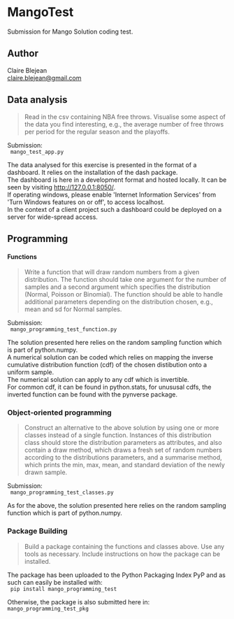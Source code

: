 # MangoTest
Submission for Mango Solution coding test.

## Author

Claire Blejean  
claire.blejean@gmail.com

## Data analysis

>Read in the csv containing NBA free throws. Visualise some aspect of the data you find interesting, e.g., the average number of free throws per period for the regular season and the playoffs.

Submission:   
` mango_test_app.py`

The data analysed for this exercise is presented in the format of a dashboard. It relies on the installation of the dash package.  
The dashboard is here in a development format and hosted locally. It can be seen by visiting http://127.0.0.1:8050/.  
If operating windows, please enable 'Internet Information Services' from 'Turn Windows features on or off', to access localhost.  
In the context of a client project such a dashboard could be deployed on a server for wide-spread access.  

## Programming

#### Functions

> Write a function that will draw random numbers from a given distribution. The function should take one argument for the number of samples and a second argument which specifies the distribution (Normal, Poisson or Binomial). The function should be able to handle additional parameters depending on the distribution chosen, e.g., mean and sd for Normal samples.

Submission:   
` mango_programming_test_function.py`

The solution presented here relies on the random sampling function which is part of python.numpy.  
A numerical solution can be coded which relies on mapping the inverse cumulative distribution function (cdf) of the chosen distibution onto a uniform sample.  
The numerical solution can apply to any cdf which is invertible.  
For common cdf, it can be found in python.stats, for unususal cdfs, the inverted function can be found with the pynverse package.  

### Object-oriented programming

> Construct an alternative to the above solution by using one or more classes instead of a single function.
Instances of this distribution class should store the distribution parameters as attributes, and also contain a draw method, which draws a fresh set of random numbers according to the distributions parameters, and a summarise method, which prints the min, max, mean, and standard deviation of the newly drawn sample.

Submission:   
` mango_programming_test_classes.py`

As for the above, the solution presented here relies on the random sampling function which is part of python.numpy.  

### Package Building

> Build a package containing the functions and classes above. Use any tools as necessary.
Include instructions on how the package can be installed.

The package has been uploaded to the Python Packaging Index PyP and as such can easily be installed with:  
` pip install mango_programming_test`

Otherwise, the package is also submitted here in:  
`mango_programming_test_pkg`
